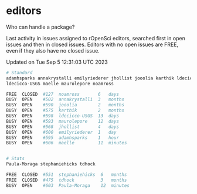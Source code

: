 # editors

Who can handle a package?

Last activity in issues assigned to rOpenSci editors, searched first in open
issues and then in closed issues. Editors with no open issues are FREE, even if
they also have no closed issue.


Updated on Tue Sep 5 12:31:03 UTC 2023

```bash
# Standard
adamhsparks annakrystalli emilyriederer jhollist jooolia karthik ldecicco
ldecicco-USGS maelle maurolepore noamross

FREE  CLOSED  #127  noamross       6   days
BUSY  OPEN    #502  annakrystalli  3   months
BUSY  OPEN    #590  jooolia        2   months
BUSY  OPEN    #575  karthik        2   months
BUSY  OPEN    #598  ldecicco-USGS  13  days
BUSY  OPEN    #593  maurolepore    12  days
BUSY  OPEN    #568  jhollist       4   days
BUSY  OPEN    #600  emilyriederer  1   day
BUSY  OPEN    #595  adamhsparks    1   hour
BUSY  OPEN    #606  maelle         11  minutes


# Stats
Paula-Moraga stephaniehicks tdhock

FREE  CLOSED  #551  stephaniehicks  6   months
FREE  CLOSED  #475  tdhock          3   months
BUSY  OPEN    #603  Paula-Moraga    12  minutes
```
